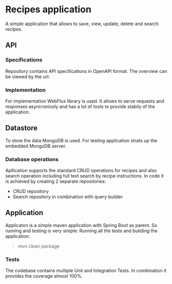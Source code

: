 # Recipes application

A simple application that allows to save, view, update, delete and search recipes.
## API

### Specifications
Repository contains API specifications in OpenAPI format.
The overview can be viewed by the url:
>>>>>>>
### Implementation
For implementation WebFlux library is used. It allows to serve requests and responses asyncroniosly and has a lot of tools to provide stabily of the application.

## Datastore
To store the data MongoDB is used.
For testing application strats up the embedded MongoDB server.

### Database operations
Apllication supports the standard CRUD operations for recipes and also search operation including full text search by recipe instructions.
In code it is achieved by creating 2 separate repositories:

- CRUD repository
- Search repository in combination with query builder

## Application
Applicaton is a simple maven application with Spring Boot as parent. So running and testing is very simple:
Running all the tests and building the application:
> mvn clean package

### Tests
The codebase contains multiple Unit and Integration Tests.
In combination it provides the coverage almost 100%.
